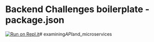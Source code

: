 # Backend Challenges boilerplate - package.json
[![Run on Repl.it](https://repl.it/badge/github/freeCodeCamp/boilerplate-npm)](https://repl.it/github/freeCodeCamp/boilerplate-npm)#   e x a m i n i n g _ A P I _ a n d _ m i c r o s e r v i c e s  
 